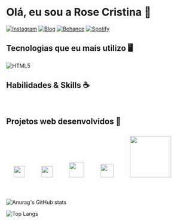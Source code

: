 # Olá, eu sou a Rose Cristina 👋
[![Instagram](https://img.shields.io/badge/Instagram-E4405F?style=for-the-badge&logo=instagram&logoColor=white)](https://www.instagram.com/oirosecristina) [![Blog](https://img.shields.io/badge/website-000000?style=for-the-badge&logo=About.me&logoColor=white)]([https://www.behance.net/oirosecristina](https://rosecristina.com.br)) [![Behance](https://img.shields.io/badge/Behance-0054F7?style=for-the-badge&logo=behance&logoColor=white)](https://www.behance.net/oirosecristina) [![Spotify](https://img.shields.io/badge/Spotify-1ED760?&style=for-the-badge&logo=spotify&logoColor=white)](https://open.spotify.com/user/313rfodfz6zrsdejebaucziyhjvy?si=1f5d223a23134e38)  


## Tecnologias que eu mais utilizo 🖥️

<div style="diplay: inline-block">
    <img alt="HTML5" src="https://img.shields.io/badge/HTML5-E34F26?style=for-the-badge&logo=html5&logoColor=white" />
    <img alt="" src="https://img.shields.io/badge/CSS3-1572B6?style=for-the-badge&logo=css3&logoColor=white" />
    <img alt="" src="https://img.shields.io/badge/JavaScript-F7DF1E?style=for-the-badge&logo=javascript&logoColor=black" />
    <img alt="" src="https://img.shields.io/badge/TypeScript-007ACC?style=for-the-badge&logo=typescript&logoColor=white" />
    <img alt="" src="https://img.shields.io/badge/PHP-777BB4?style=for-the-badge&logo=php&logoColor=white" />
    <img alt="" src="https://img.shields.io/badge/MySQL-00000F?style=for-the-badge&logo=mysql&logoColor=white" />
    <img alt="" src="https://img.shields.io/badge/Vue.js-35495E?style=for-the-badge&logo=vue.js&logoColor=4FC08D" />
    <img alt="" src="https://img.shields.io/badge/Angular-DD0031?style=for-the-badge&logo=angular&logoColor=white" />
    <img alt="" src="https://img.shields.io/badge/Bootstrap-563D7C?style=for-the-badge&logo=bootstrap&logoColor=white" />
    <img alt="" src="https://img.shields.io/badge/Node.js-43853D?style=for-the-badge&logo=node.js&logoColor=white" />
</div>

## Habilidades & Skills ☕
<div style="diplay: inline-block">
    <img alt="" src="https://img.shields.io/badge/Adobe%20Photoshop-31A8FF?style=for-the-badge&logo=Adobe%20Photoshop&logoColor=black" />
    <img alt="" src="https://img.shields.io/badge/Adobe%20Illustrator-FF9A00?style=for-the-badge&logo=adobe%20illustrator&logoColor=white" />
    <img alt="" src="https://img.shields.io/badge/Figma-F24E1E?style=for-the-badge&logo=figma&logoColor=white" />
    <img alt="" src="" />
</div>

## Projetos web desenvolvidos 🤩 
<div style="diplay: inline-block">
    <a href="https://labvitta.com.br" target="_blank"><img alt="" height="30" style="margin: 10px 20px;" src="https://labvitta.com.br/img/logo_labvitta.svg" /></a>
    <a href="https://labrasa.com.br/home/" target="_blank"><img alt="" height="30" style="margin: 10px 20px;" src="https://labrasa.com.br/images/logo_home.png" /></a>
    <a href="https://escolabrasileiracrista.com.br" target="_blank"><img alt="" height="40" style="margin: 10px 20px;" src="https://escolabrasileiracrista.com.br/images/logo_ebc.svg" /></a>
    <a href="https://souclick.com.br/home/" target="_blank"><img alt="" height="35" style="margin: 10px 20px;" src="https://souclick.com.br/images/logo_click.webp" /></a>
    <a href="https://www.conatusambiental.com.br/home/" target="_blank"><img alt="" width="110" style="margin: 10px 20px;" src="https://www.conatusambiental.com.br/images/logo.svg" /></a>
    
    
</div>

<br />
<br />

![Anurag's GitHub stats](https://github-readme-stats.vercel.app/api?username=oirosecristina&show_icons=true&theme=radical)

![Top Langs](https://github-readme-stats.vercel.app/api/top-langs/?username=oirosecristina&hide_progress=true)
